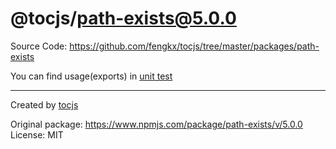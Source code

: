 # @tocjs/path-exists@5.0.0

Source Code: https://github.com/fengkx/tocjs/tree/master/packages/path-exists

You can find usage(exports) in [unit test](https://github.com/fengkx/tocjs/tree/master/packages/path-exists/test/pkg.test.js)

---

Created by [tocjs](https://github.com/fengkx/tocjs/)

Original package: https://www.npmjs.com/package/path-exists/v/5.0.0
License: MIT
